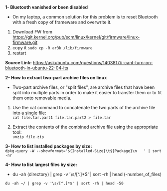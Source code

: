 **1- Bluetooth vanished or been disabled**
- On my laptop, a common solution for this problem is to reset Bluetooth with a fresh copy of frameware and overwrite it. 

1. Download FW from https://git.kernel.org/pub/scm/linux/kernel/git/firmware/linux-firmware.git   <br />
2. copy it ``` sudo cp -R ar3k /lib/firmware ```
3. restart

**Source Link:**  https://askubuntu.com/questions/1403817/i-cant-turn-on-bluetooth-in-ubuntu-22-04-lts

**2- How to extract two-part archive files on linux**
- Two-part archive files, or "split files", are archive files that have been split into multiple parts in order to make it easier to transfer them or to fit them onto removable media.


1. Use the cat command to concatenate the two parts of the archive file into a single file: <br/>
``` cat file.tar.part1 file.tar.part2 > file.tar ```

2. Extract the contents of the combined archive file using the appropriate tool: <br/>
``` unzip file.zip ```

**3- How to list installed packages by size:** <br/>
``` dpkg-query -W --showformat='${Installed-Size}\t${Package}\n   ' | sort -nr ```

**4- How to list largest files by size:** <br/>
- du -ah (directory) | grep -v '\s/[^.]*$' | sort -rh | head (-number_of_files)
  
```du -ah ~/ | grep -v '\s/[^.]*$' | sort -rh | head -50```
